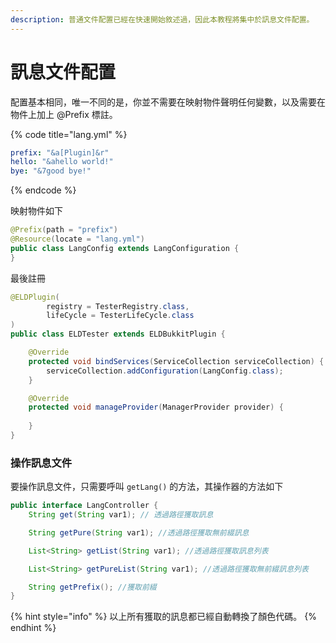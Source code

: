 ```yaml
---
description: 普通文件配置已經在快速開始敘述過，因此本教程將集中於訊息文件配置。
---
```


# 訊息文件配置

配置基本相同，唯一不同的是，你並不需要在映射物件聲明任何變數，以及需要在物件上加上 @Prefix 標註。

{% code title="lang.yml" %}
```yaml
prefix: "&a[Plugin]&r"
hello: "&ahello world!"
bye: "&7good bye!"
```
{% endcode %}

映射物件如下

```java
@Prefix(path = "prefix")
@Resource(locate = "lang.yml")
public class LangConfig extends LangConfiguration {
}
```

最後註冊

```java
@ELDPlugin(
        registry = TesterRegistry.class,
        lifeCycle = TesterLifeCycle.class
)
public class ELDTester extends ELDBukkitPlugin {

    @Override
    protected void bindServices(ServiceCollection serviceCollection) {
        serviceCollection.addConfiguration(LangConfig.class);
    }

    @Override
    protected void manageProvider(ManagerProvider provider) {
        
    }
}
```

### 操作訊息文件 <a id="operate-lang"></a>

要操作訊息文件，只需要呼叫 `getLang()` 的方法，其操作器的方法如下

```java
public interface LangController {
    String get(String var1); // 透過路徑獲取訊息

    String getPure(String var1); //透過路徑獲取無前綴訊息

    List<String> getList(String var1); //透過路徑獲取訊息列表

    List<String> getPureList(String var1); //透過路徑獲取無前綴訊息列表

    String getPrefix(); //獲取前綴
}

```

{% hint style="info" %}
以上所有獲取的訊息都已經自動轉換了顏色代碼。
{% endhint %}

